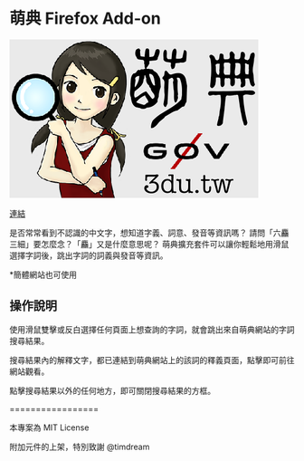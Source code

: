 # 萌典 Firefox Add-on

![萌典 Chrome Extension](data/440x280.png)

[連結](https://chrome.google.com/webstore/detail/%E8%90%8C%E5%85%B8-moedict/aihifbidnaepclhnfppjnpbmeonhhloa)

是否常常看到不認識的中文字，想知道字義、詞意、發音等資訊嗎？
請問「六麤三細」要怎麼念？「麤」又是什麼意思呢？
萌典擴充套件可以讓你輕鬆地用滑鼠選擇字詞後，跳出字詞的詞義與發音等資訊。

*簡體網站也可使用

## 操作說明

使用滑鼠雙擊或反白選擇任何頁面上想查詢的字詞，就會跳出來自萌典網站的字詞搜尋結果。

搜尋結果內的解釋文字，都已連結到萌典網站上的該詞的釋義頁面，點擊即可前往網站觀看。

點擊搜尋結果以外的任何地方，即可關閉搜尋結果的方框。

=================

本專案為 MIT License

附加元件的上架，特別致謝 @timdream
